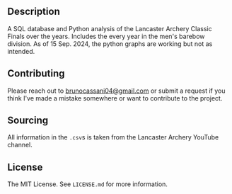 ## Description

A SQL database and Python analysis of the Lancaster Archery Classic Finals over the years. Includes the every year in the men's barebow division. As of 15 Sep. 2024, the python graphs are working but not as intended.

## Contributing

Please reach out to [brunocassani04@gmail.com](mailto:brunocassani04@gmail.com) or submit a request if you think I've made a mistake somewhere or want to contribute to the project.

## Sourcing

All information in the `.csv`s is taken from the Lancaster Archery YouTube channel.

## License
The MIT License. See `LICENSE.md` for more information.
